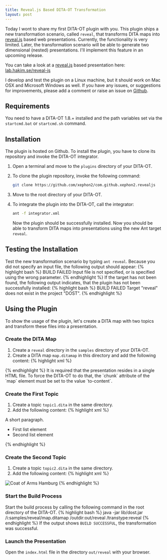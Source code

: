 ```yaml
---
title: Reveal.js Based DITA-OT Transformation
layout: post
---
```


Today I wont to share my first DITA-OT plugin with you. This plugin ships a new transformation scenario, called `reveal`, that transforms DITA maps into [reveal.js](http://lab.hakim.se/reveal-js) based web presentations. Currently, the functionality is very limited. Later, the transformation scenario will be able to generate two dimensional (nested) presentations. I'll implement this feature in an upcoming release.

You can take a look at a [reveal.js](http://lab.hakim.se/reveal-js) based presentation here: [lab.hakim.se/reveal-js](http://lab.hakim.se/reveal-js/)

I develop and test the plugin on a Linux machine, but it should work on Mac OSX and Microsoft Windows as well. If you have any issues, or suggestions for improvements, please add a comment or raise an issue on [Github](https://github.com/xephon2/com.github.xephon2.revealjs).

## Requirements
You need to have a DITA-OT 1.8.+ installed and the path variables set via the `startcmd.bat` or `startcmd.sh` command.

## Installation
The plugin is hosted on Github. To install the plugin, you have to clone its repository and invoke the DITA-OT integrator.

1. Open a terminal and move to the `plugins` directory of your DITA-OT.
2. To clone the plugin repository, invoke the following command:

   ```bash
   git clone https://github.com/xephon2/com.github.xephon2.revealjs
   ```
3. Move to the root directory of your DITA-OT.
4. To integrate the plugin into the DITA-OT, call the integrator:

   ```bash
   ant -f integrator.xml
   ```
   
   Now the plugin should be successfully installed. Now you should be able to transform DITA maps into presentations using the new Ant target `reveal`.

## Testing the Installation
Test the new transformation scenario by typing `ant reveal`.
Because you did not specify an input file, the following output should appear:
{% highlight bash %}
BUILD FAILED
Input file is not specified, or is specified using the wrong parameter.
{% endhighlight %}
If the target has not been found, the following output indicates, that the plugin has not been successfully installed:
{% highlight bash %}
BUILD FAILED
Target "reveal" does not exist in the project "DOST".
{% endhighlight %}

## Using the Plugin
To show the usage of the plugin, let's create a DITA map with two topics and transform these files into a presentation.

### Create the DITA Map
1. Create a `reveal` directory in the `samples` directory of your DITA-OT.
2. Create a DITA map `map.ditamap` in this directory and add the following content:
{% highlight xml %}
<?xml version="1.0" encoding="UTF-8"?>
<!DOCTYPE map PUBLIC "-//OASIS//DTD DITA Map//EN" "map.dtd">
<map chunk="to-content">
  <topicref href="topic1.dita"/>
  <topicref href="topic2.dita"/>
</map>
   {% endhighlight %}
   It is required that the presentation resides in a single HTML file. To force the DITA-OT to do that, the `chunk` attribute of the `map` element must be set to the value `to-content`.

### Create the First Topic
1. Create a topic `topic1.dita` in the same directory.
2. Add the following content:
{% highlight xml %}
<?xml version="1.0" encoding="UTF-8"?>
<!DOCTYPE topic PUBLIC "-//OASIS//DTD DITA Topic//EN" "topic.dtd">
<topic id="topic-1">
  <title>Title of First Topic</title>
  <body>
    <p>A short paragraph.</p>
    <ul>
      <li>First list element</li>
      <li>Second list element</li>
    </ul>
  </body>
</topic>
{% endhighlight %}

### Create the Second Topic
1. Create a topic `topic2.dita` in the same directory.
2. Add the following content:
{% highlight xml %}
<?xml version="1.0" encoding="UTF-8"?>
<!DOCTYPE topic PUBLIC "-//OASIS//DTD DITA Topic//EN" "topic.dtd">
<topic id="topic-2">
  <title>Title of Second Topic</title>
  <body>
    <image href="http://upload.wikimedia.org/wikipedia/commons/thumb/d/d0/Coat_of_arms_of_Hamburg.svg/343px-Coat_of_arms_of_Hamburg.svg.png" id="image_flx_4rl_mp" alt="Coat of Arms Hamburg"/>
  </body>
</topic>
{% endhighlight %}

### Start the Build Process
Start the build process by calling the following command in the root directory of the DITA-OT.
{% highlight bash %}
java -jar lib/dost.jar /i:samples/reveal/map.ditamap /outdir:out/reveal /transtype:reveal
{% endhighlight %}
If the output shows `BUILD SUCCESSFUL`, the transformation was successful.

### Launch the Presentation
Open the `index.html` file in the directory `out/reveal` with your browser.
